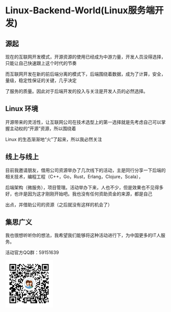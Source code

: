 # Linux-Backend-World(Linux服务端开发)

## 源起
现在的互联网开发模式，开源资源的使用已经成为中游力量，开发人员没得选择，只能让自己快速跟上这个时代的节奏

而互联网开发在新的前后端分离的模式下，后端围绕着数据，成为了计算，安全，量级，稳定性保证的关键，几乎决定

了服务的质量。因此对于后端开发的投入与关注是开发人员的必然选择。

## Linux 环境
开源带来的灵活性，让互联网公司在技术选型上的第一选择就是先考虑自己可以掌握主动权的“开源”资源，所以围绕着

Linux 的生态渐渐地“火”了起来，所以我必然关注

## 线上与线上
目前我邀请朋友，借用公司资源举办了几次线下的活动，主是同行分享一下后端的相关技术，编程工程（C++，Go，Rust，Erlang，Clojure，Scala），

后端架构（微服务），项目管理。活动举办下来，人也不少，但是效果也不见得多好，也许是因为这才刚刚开始吧。我也没有任何资助资金的来源，都是自己

出点，并借助公司的资源（之后就没有这样的机会了）

## 集思广义
我也很想听听你的想法，我希望我们能够将这种活动进行下，为中国更多的IT人服务。

活动官方QQ群：59151639

![qrcode_qq](https://github.com/Lispre/Linux-Backend-World/blob/master/1503666729190.png)
